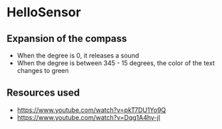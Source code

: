 # HelloSensor

## Expansion of the compass
* When the degree is 0, it releases a sound
* When the degree is between 345 - 15 degrees, the color of the text changes to green

## Resources used
* https://www.youtube.com/watch?v=pkT7DU1Yo9Q
* https://www.youtube.com/watch?v=Dqg1A4hy-jI
